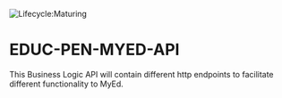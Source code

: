 ![Lifecycle:Maturing](https://img.shields.io/badge/Lifecycle-Maturing-007EC6)
# EDUC-PEN-MYED-API
This Business Logic API will contain different http endpoints to facilitate different functionality to MyEd.
